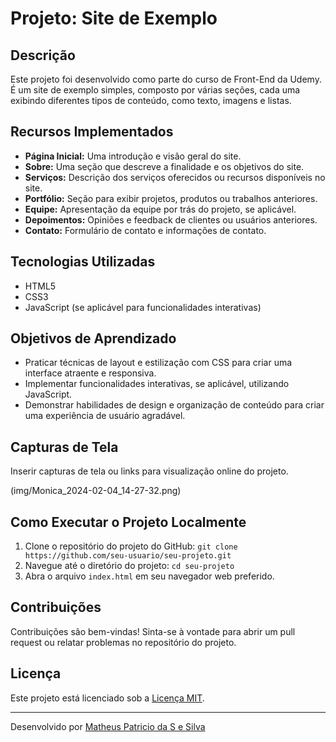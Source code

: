 # Projeto: Site de Exemplo

## Descrição
Este projeto foi desenvolvido como parte do curso de Front-End da Udemy. É um site de exemplo simples, composto por várias seções, cada uma exibindo diferentes tipos de conteúdo, como texto, imagens e listas.

## Recursos Implementados
- **Página Inicial:** Uma introdução e visão geral do site.
- **Sobre:** Uma seção que descreve a finalidade e os objetivos do site.
- **Serviços:** Descrição dos serviços oferecidos ou recursos disponíveis no site.
- **Portfólio:** Seção para exibir projetos, produtos ou trabalhos anteriores.
- **Equipe:** Apresentação da equipe por trás do projeto, se aplicável.
- **Depoimentos:** Opiniões e feedback de clientes ou usuários anteriores.
- **Contato:** Formulário de contato e informações de contato.

## Tecnologias Utilizadas
- HTML5
- CSS3
- JavaScript (se aplicável para funcionalidades interativas)

## Objetivos de Aprendizado
- Praticar técnicas de layout e estilização com CSS para criar uma interface atraente e responsiva.
- Implementar funcionalidades interativas, se aplicável, utilizando JavaScript.
- Demonstrar habilidades de design e organização de conteúdo para criar uma experiência de usuário agradável.

## Capturas de Tela
Inserir capturas de tela ou links para visualização online do projeto.

(img/Monica_2024-02-04_14-27-32.png)

## Como Executar o Projeto Localmente
1. Clone o repositório do projeto do GitHub: `git clone https://github.com/seu-usuario/seu-projeto.git`
2. Navegue até o diretório do projeto: `cd seu-projeto`
3. Abra o arquivo `index.html` em seu navegador web preferido.

## Contribuições
Contribuições são bem-vindas! Sinta-se à vontade para abrir um pull request ou relatar problemas no repositório do projeto.

## Licença
Este projeto está licenciado sob a [Licença MIT](https://opensource.org/licenses/MIT).

---
Desenvolvido por [Matheus Patricio da S e Silva](https://seu-site.com)
